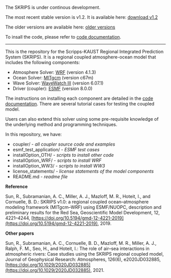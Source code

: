 The SKRIPS is under continous development. 

The most recent stable version is v1.2. It is available here: [download v1.2](https://github.com/iurnus/scripps_kaust_model/releases/tag/v1.2)

The older versions are available here: [older versions](https://github.com/iurnus/scripps_kaust_model/releases)

To insall the code, please refer to [code documentation](https://skrips.readthedocs.io/en/v1.2/).


********************************************************************************************

This is the repository for the Scripps-KAUST Regional Integrated Prediction System (SKRIPS). 
It is a regional coupled atmosphere-ocean model that includes the following components:

* Atmosphere Solver: [WRF](https://github.com/wrf-model/WRF/releases/tag/v4.1.3) (version 4.1.3)
* Ocean Solver: [MITgcm](https://github.com/MITgcm/MITgcm/releases/tag/checkpoint67m) (version c67m)
* Wave Solver: [WaveWatch III](https://github.com/NOAA-EMC/WW3/archive/refs/tags/6.07.1.zip) (version 6.07.1)
* Driver (coupler): [ESMF](https://www.earthsystemcog.org/projects/esmf/download_800) (version 8.0.0)

The instructions on installing each component are detailed in the [code documentation](https://skrips.readthedocs.io/en/v1.2/). 
There are several tutorial cases for testing the coupled model.

Users can also extend this solver using some pre-requisite knowledge of the underlying method and programming techniques.

In this repository, we have:

* coupler/ - *all coupler source code and examples*
* esmf\_test\_application/ - *ESMF test cases*
* installOption\_OTH/ - *scripts to install other code*
* installOption\_WRF/ - *scripts to install WRF*
* installOption\_WW3/ - *scripts to install WW3*
* license\_statements/ - *license statements of the model components*
* README.md - *readme file*

**Reference**

Sun, R., Subramanian, A. C., Miller, A. J., Mazloff, M. R., Hoteit, I., and Cornuelle, B. D.: SKRIPS v1.0: a regional coupled ocean–atmosphere modeling framework (MITgcm–WRF) using ESMF/NUOPC, description and preliminary results for the Red Sea, Geoscientific Model Development, 12, 4221–4244, [https://doi.org/10.5194/gmd-12-4221-2019](https://doi.org/10.5194/gmd-12-4221-2019), 2019.

**Other papers**

Sun, R., Subramanian, A. C., Cornuelle, B. D., Mazloff, M. R., Miller, A. J., Ralph, F. M., Seo, H., and Hoteit, I.: The role of air–sea interactions in atmospheric rivers: Case studies using the SKRIPS regional coupled model, Journal of Geophysical Research: Atmospheres, 126(6), e2020JD032885, [https://doi.org/10.1029/2020JD032885](https://doi.org/10.1029/2020JD032885), 2021.
